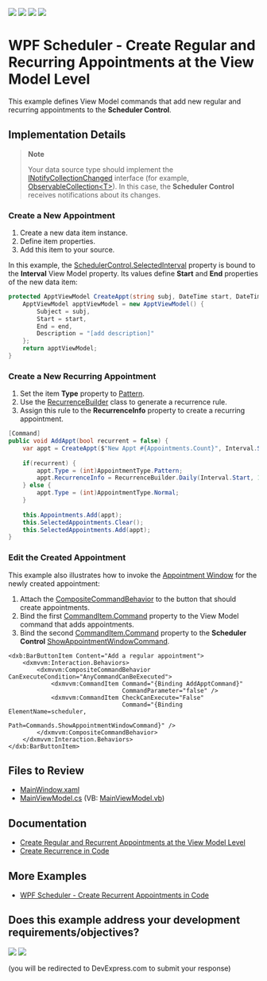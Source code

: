 <!-- default badges list -->
![](https://img.shields.io/endpoint?url=https://codecentral.devexpress.com/api/v1/VersionRange/238217751/22.2.2%2B)
[![](https://img.shields.io/badge/Open_in_DevExpress_Support_Center-FF7200?style=flat-square&logo=DevExpress&logoColor=white)](https://supportcenter.devexpress.com/ticket/details/T859145)
[![](https://img.shields.io/badge/📖_How_to_use_DevExpress_Examples-e9f6fc?style=flat-square)](https://docs.devexpress.com/GeneralInformation/403183)
[![](https://img.shields.io/badge/💬_Leave_Feedback-feecdd?style=flat-square)](#does-this-example-address-your-development-requirementsobjectives)
<!-- default badges end -->

# WPF Scheduler - Create Regular and Recurring Appointments at the View Model Level

This example defines View Model commands that add new regular and recurring appointments to the **Scheduler Control**.

## Implementation Details

> **Note**
> 
> Your data source type should implement the [INotifyCollectionChanged](https://docs.microsoft.com/en-us/dotnet/api/system.componentmodel.inotifypropertychanged?view=net-8.0) interface (for example, [ObservableCollection\<T\>](https://docs.microsoft.com/en-us/dotnet/api/system.collections.objectmodel.observablecollection-1?view=net-8.0)). In this case, the **Scheduler Control** receives notifications about its changes. 

### Create a New Appointment

1. Create a new data item instance.
2. Define item properties.
3. Add this item to your source.

In this example, the [SchedulerControl.SelectedInterval](https://docs.devexpress.com/WPF/DevExpress.Xpf.Scheduling.SchedulerControl.SelectedInterval) property is bound to the **Interval** View Model property. Its values define **Start** and **End** properties of the new data item:

```cs
protected ApptViewModel CreateAppt(string subj, DateTime start, DateTime end, string description) {
    ApptViewModel apptViewModel = new ApptViewModel() {
        Subject = subj,
        Start = start,                
        End = end,
        Description = "[add description]"
    };
    return apptViewModel;
}
```

### Create a New Recurring Appointment

1. Set the item **Type** property to [Pattern](https://docs.devexpress.com/CoreLibraries/DevExpress.XtraScheduler.AppointmentType).
2. Use the [RecurrenceBuilder](https://docs.devexpress.com/WPF/DevExpress.Xpf.Scheduling.RecurrenceBuilder) class to generate a recurrence rule.
3. Assign this rule to the **RecurrenceInfo** property to create a recurring appointment.

```cs
[Command]
public void AddAppt(bool recurrent = false) {
    var appt = CreateAppt($"New Appt #{Appointments.Count}", Interval.Start, Interval.End, "[add description]");
            
    if(recurrent) {
        appt.Type = (int)AppointmentType.Pattern;
        appt.RecurrenceInfo = RecurrenceBuilder.Daily(Interval.Start, 10).Build().ToXml();
    } else {
        appt.Type = (int)AppointmentType.Normal;
    }
            
    this.Appointments.Add(appt);
    this.SelectedAppointments.Clear();
    this.SelectedAppointments.Add(appt);
}
```

### Edit the Created Appointment

This example also illustrates how to invoke the [Appointment Window](https://docs.devexpress.com/WPF/119347/controls-and-libraries/scheduler/visual-elements/windows/appointment-window) for the newly created appointment:

1. Attach the [CompositeCommandBehavior](https://docs.devexpress.com/WPF/18124/mvvm-framework/behaviors/predefined-set/compositecommandbehavior) to the button that should create appointments.
2. Bind the first [CommandItem.Command](https://docs.devexpress.com/WPF/DevExpress.Mvvm.UI.CommandItem.Command) property to the View Model command that adds appointments.
3. Bind the second [CommandItem.Command](https://docs.devexpress.com/WPF/DevExpress.Mvvm.UI.CommandItem.Command) property to the **Scheduler Control** [ShowAppointmentWindowCommand](https://docs.devexpress.com/WPF/DevExpress.Xpf.Scheduling.SchedulerCommands.ShowAppointmentWindowCommand).

```xaml
<dxb:BarButtonItem Content="Add a regular appointment">
    <dxmvvm:Interaction.Behaviors>
        <dxmvvm:CompositeCommandBehavior CanExecuteCondition="AnyCommandCanBeExecuted">
            <dxmvvm:CommandItem Command="{Binding AddApptCommand}"
                                CommandParameter="false" />
            <dxmvvm:CommandItem CheckCanExecute="False"
                                Command="{Binding ElementName=scheduler,
                                                  Path=Commands.ShowAppointmentWindowCommand}" />
        </dxmvvm:CompositeCommandBehavior>
    </dxmvvm:Interaction.Behaviors>
</dxb:BarButtonItem>
```

## Files to Review

* [MainWindow.xaml](./CS/DXApplication14/MainWindow.xaml)
* [MainViewModel.cs](./CS/DXApplication14/MainViewModel.cs) (VB: [MainViewModel.vb](./VB/DXApplication14/MainViewModel.vb))

## Documentation

* [Create Regular and Recurrent Appointments at the View Model Level](https://docs.devexpress.com/WPF/401629/controls-and-libraries/scheduler/examples/How-to-create-regular-and-recurrent-appointments-at-the-view-model-level)
* [Create Recurrence in Code](https://docs.devexpress.com/WPF/119648/controls-and-libraries/scheduler/examples/how-to-create-recurrence-in-code)

## More Examples

* [WPF Scheduler - Create Recurrent Appointments in Code](https://github.com/DevExpress-Examples/wpf-scheduler-create-recurrent-appointments-in-code)
<!-- feedback -->
## Does this example address your development requirements/objectives?

[<img src="https://www.devexpress.com/support/examples/i/yes-button.svg"/>](https://www.devexpress.com/support/examples/survey.xml?utm_source=github&utm_campaign=wpf-scheduler-create-regular-and-recurring-appointments-at-view-model-level&~~~was_helpful=yes) [<img src="https://www.devexpress.com/support/examples/i/no-button.svg"/>](https://www.devexpress.com/support/examples/survey.xml?utm_source=github&utm_campaign=wpf-scheduler-create-regular-and-recurring-appointments-at-view-model-level&~~~was_helpful=no)

(you will be redirected to DevExpress.com to submit your response)
<!-- feedback end -->
